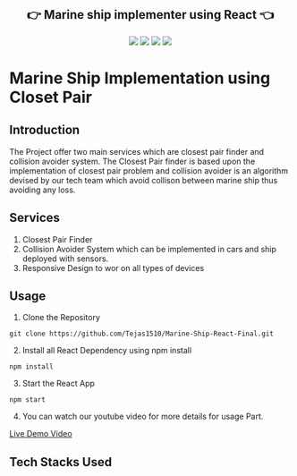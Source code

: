 <p align="center">
<h2 align="center">👉 Marine ship implementer using React 👈</h2>
</p>

<p align="center">
<img src="https://img.shields.io/badge/language-Javascript-blue?style=for-the-badge">
<img src="https://img.shields.io/badge/language-React-blue?style=for-the-badge">
<img src="https://img.shields.io/badge/language-HTML&CSS-blue?style=for-the-badge">
<img src="https://img.shields.io/badge/language-BootStrap-blue?style=for-the-badge">  
 </p>


# Marine Ship Implementation using Closet Pair

## Introduction

The Project offer two main services which are closest pair finder and collision avoider system. The Closest Pair finder is based upon the implementation of closest pair problem and collision avoider is an algorithm devised by our tech team which avoid collison between marine ship thus avoiding any loss.


## Services

1. Closest Pair Finder 
2. Collision Avoider System which can be implemented in cars and ship deployed with sensors.
3. Responsive Design to wor on all types of devices

## Usage

1. Clone the Repository
```
git clone https://github.com/Tejas1510/Marine-Ship-React-Final.git
```

2. Install all React Dependency using npm install
```
npm install
```

3. Start the React App
```
npm start
```

4. You can watch our youtube video for more details for usage Part.

[Live Demo Video](https://www.youtube.com/watch?v=aKrQRAcRy4w&t=7s)

## Tech Stacks Used





